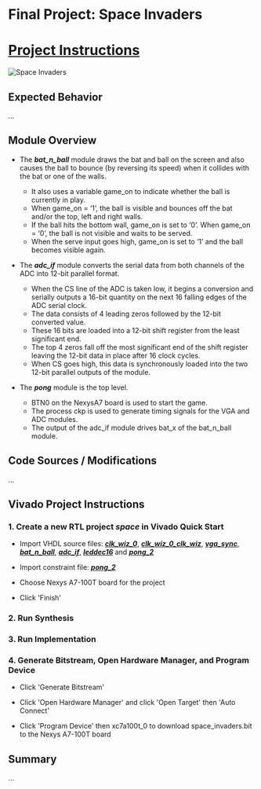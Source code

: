 <!-- # Tomorrow

![image](battle.jpg) -->

# Final Project: Space Invaders

# **[Project Instructions](https://github.com/moshem1234/dsd/blob/CPE487-Spring2024/Projects/README.md)**

![Space Invaders](https://upload.wikimedia.org/wikipedia/en/0/0f/Space_Invaders_flyer%2C_1978.jpg)

## Expected Behavior

...

## Module Overview

* The **_bat_n_ball_** module draws the bat and ball on the screen and also causes the ball to bounce (by reversing its speed) when it collides with the bat or one of the walls.
  * It also uses a variable game_on to indicate whether the ball is currently in play.
  * When game_on = ‘1’, the ball is visible and bounces off the bat and/or the top, left and right walls.
  * If the ball hits the bottom wall, game_on is set to ‘0’. When game_on = ‘0’, the ball is not visible and waits to be served.
  * When the serve input goes high, game_on is set to ‘1’ and the ball becomes visible again.

* The **_adc_if_** module converts the serial data from both channels of the ADC into 12-bit parallel format.
  * When the CS line of the ADC is taken low, it begins a conversion and serially outputs a 16-bit quantity on the next 16 falling edges of the ADC serial clock.
  * The data consists of 4 leading zeros followed by the 12-bit converted value.
  * These 16 bits are loaded into a 12-bit shift register from the least significant end.
  * The top 4 zeros fall off the most significant end of the shift register leaving the 12-bit data in place after 16 clock cycles.
  * When CS goes high, this data is synchronously loaded into the two 12-bit parallel outputs of the module.

* The **_pong_** module is the top level.
  * BTN0 on the NexysA7 board is used to start the game.
  * The process ckp is used to generate timing signals for the VGA and ADC modules.
  * The output of the adc_if module drives bat_x of the bat_n_ball module.

## Code Sources / Modifications

...

## Vivado Project Instructions

### 1. Create a new RTL project _space_ in Vivado Quick Start

* Import VHDL source files: **_[clk_wiz_0](/clk_wiz_0.vhd)_**, **_[clk_wiz_0_clk_wiz](/clk_wiz_0_clk_wiz.vhd)_**, **_[vga_sync](/vga_sync.vhd)_**, **_[bat_n_ball](/bat_n_ball.vhd)_**, **_[adc_if](/adc_if.vhd)_**, **_[leddec16](/leddec16.vhd)_** and **_[pong_2](/pong_2.vhd)_**

* Import constraint file: **_[pong_2](/pong_2.xdc)_**

* Choose Nexys A7-100T board for the project

* Click 'Finish'

### 2. Run Synthesis

### 3. Run Implementation

### 4. Generate Bitstream, Open Hardware Manager, and Program Device

* Click 'Generate Bitstream'

* Click 'Open Hardware Manager' and click 'Open Target' then 'Auto Connect'

* Click 'Program Device' then xc7a100t_0 to download space_invaders.bit to the Nexys A7-100T board

## Summary

...
